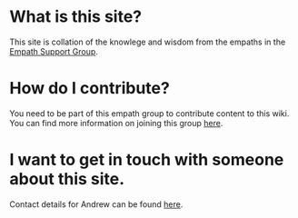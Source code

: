 <!-- TITLE: Empath Wiki -->
<!-- SUBTITLE: Resources for empaths all over the world -->

# What is this site?

This site is collation of the knowlege and wisdom from the empaths in the [Empath Support Group](https://goforself.me/a-free-online-empath-support-group/).

# How do I contribute?

You need to be part of this empath group to contribute content to this wiki. You can find more information on joining this group [here](https://goforself.me/a-free-online-empath-support-group/).

# I want to get in touch with someone about this site.

Contact details for Andrew can be found [here](https://goforself.me/connect-now/).